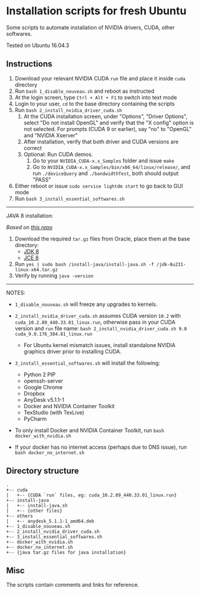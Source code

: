 # Installation scripts for fresh Ubuntu
Some scripts to automate installation of NVIDIA drivers, CUDA, other softwares.

Tested on Ubuntu 16.04.3

## Instructions
1. Download your relevant NVIDIA CUDA `run` file and place it inside `cuda` directory
2. Run `bash 1_disable_nouveau.sh` and reboot as instructed
3. At the login screen, type `Ctrl + Alt + F1` to switch into text mode
4. Login to your user, `cd` to the base directory containing the scripts
5. Run `bash 2_install_nvidia_driver_cuda.sh`
    1. At the CUDA installation screen, under "Options", "Driver Options", 
    select "Do not install OpenGL" and verify that the "X config" option is not selected.
    For prompts (CUDA 9 or earlier), say "no" to "OpenGL" and "NVIDIA Xserver"
    2. After installation, verify that both driver and CUDA versions are correct
    3. Optional: Run CUDA demos.
        1. Go to your `NVIDIA_CUDA-x.x_Samples` folder and issue `make`
        2. Go to `NVIDIA_CUDA-x.x_Samples/bin/x86_64/linux/release/`, 
        and run `./deviceQuery` and `./bandwidthTest`, both should output "PASS"
6. Either reboot or issue `sudo service lightdm start` to go back to GUI mode
7. Run `bash 3_install_essential_softwares.sh`

---
JAVA 8 installation:

*Based on [this repo](https://github.com/chrishantha/install-java/tree/63997dc81aaf9184ffe715d7381fa822bd39f357)*
1. Download the required `tar.gz` files from Oracle, place them at the base directory:
    - [JDK 8](https://www.oracle.com/technetwork/es/java/javase/downloads/jdk8-downloads-2133151.html)
    - [JCE 8](https://www.oracle.com/technetwork/java/javase/downloads/jce8-download-2133166.html)
2. Run `yes | sudo bash /install-java/install-java.sh -f /jdk-8u231-linux-x64.tar.gz`
3. Verify by running `java -version`

---
NOTES:

- `1_disable_nouveau.sh` will freeze any upgrades to kernels.

- `2_install_nvidia_driver_cuda.sh` assumes CUDA version `10.2` with `cuda_10.2.89_440.33.01_linux.run`, 
otherwise pass in your CUDA version and `run` file name:
`bash 2_install_nvidia_driver_cuda.sh 9.0 cuda_9.0.176_384.81_linux.run`
    - For Ubuntu kernel mismatch issues, install standalone NVIDIA graphics driver prior to installing CUDA. 

- `3_install_essential_softwares.sh` will install the following:
    - Python 2 PIP
    - openssh-server
    - Google Chrome
    - Dropbox
    - AnyDesk v5.1.1-1
    - Docker and NVIDIA Container Toolkit
    - TexStudio (with TexLive)
    - PyCharm

- To only install Docker and NVIDIA Container Toolkit, run `bash docker_with_nvidia.sh`

- If your docker has no internet access (perhaps due to DNS issue), 
run `bash docker_no_internet.sh`


## Directory structure
```
.
+-- cuda
|   +-- {CUDA `run` files, eg: cuda_10.2.89_440.33.01_linux.run}
+-- install-java
|   +-- install-java.sh
|   +-- {other files}
+-- others
|   +-- anydesk_5.1.1-1_amd64.deb
+-- 1_disable_nouveau.sh
+-- 2_install_nvidia_driver_cuda.sh
+-- 3_install_essential_softwares.sh
+-- docker_with_nvidia.sh
+-- docker_no_internet.sh
+-- {java tar.gz files for java installation}
```

## Misc
The scripts contain comments and links for reference.

